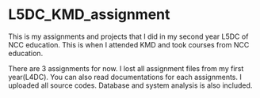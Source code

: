 # L5DC_KMD_assignment

This is my assignments and projects that I did in my second year L5DC of NCC education. 
This is when I attended KMD and took courses from NCC education.

There are 3 assignments for now.
I lost all assignment files from my first year(L4DC).
You can also read documentations for each assignments.
I uploaded all source codes.
Database and system analysis is also included.

